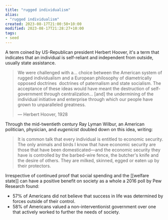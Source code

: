 ```yaml
---
title: "rugged individualism"
alias:
- "rugged individualism"
created: 2023-08-17T21:00:50+10:00
modified: 2023-08-17T21:28:27+10:00
tags:
- seed
---
```


A term coined by US-Republican president Herbert Hoover, it's a term that indicates that an individual is self-reliant and independent from outside, usually state assistance.

> We were challenged with a... choice between the American system of rugged individualism and a European philosophy of diametrically opposed doctrines ­ doctrines of paternalism and state socialism. The acceptance of these ideas would have meant the destruction of self-government through centralization... [and] the undermining of the individual initiative and enterprise through which our people have grown to unparalleled greatness.
> 
> — Herbert Hoover, 1928

Through the mid-twentieth century Ray Lyman Wilbur, an American politician, physician, and *eugenicist* doubled down on this idea, writing:

> It is common talk that every individual is entitled to economic security. The only animals and birds I know that have economic security are those that have been domesticated—and the economic security they have is controlled by the barbed-wire fence, the butcher's knife and the desire of others. They are milked, skinned, egged or eaten up by their protectors.

Irrespective of continued proof that social spending and the [[welfare state]] can have a positive benefit on society as a whole a 2016 poll by Pew Research found:
- 57% of Americans did not believe that success in life was determined by forces outside of their control.
- 58% of Americans valued a non-interventionist government over one that actively worked to further the needs of society.